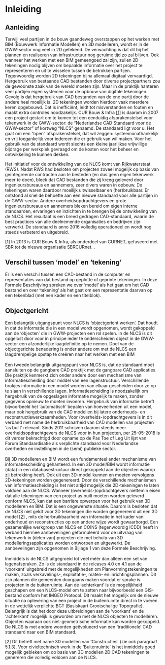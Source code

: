 # Inleiding

## Aanleiding
<p>Terwijl veel partijen in de bouw gaandeweg overstappen op het werken met BIM (Bouwwerk Informatie Modellen) en 3D modelleren, wordt er in de GWW-sector nog veel in 2D getekend. De verwachting is dat dit bij het plannen en realiseren van infrastructuur nog geruime tijd zo zal blijven. Ook wanneer het werken met een BIM gemeengoed zal zijn, zullen 2D tekeningen nodig blijven om bepaalde informatie over het project te representeren en uit te wisselen tussen de betrokken partijen. Tegenwoordig worden 2D tekeningen bijna allemaal digitaal vervaardigd. Hergebruik van bestaande CAD bestanden door diverse projectpartners zou de gewoonste zaak van de wereld moeten zijn. Maar in de praktijk hanteren veel partijen eigen systemen voor de opbouw van digitale tekeningen. Gevolg is dat hergebruik van CAD bestanden van de ene partij door de andere heel moeilijk is. 2D tekeningen worden hierdoor vaak meerdere keren opgebouwd. Dat is inefficiënt, leidt tot misverstanden en fouten en maakt extra controles noodzakelijk. CUR Bouw & Infra <a href="#footnote-1">[1]</a>  is daarom in 2007 een project gestart om te komen tot een eenduidig afsprakenstelsel voor tekenwerk in de GWW-sector: de “Nederlandse CAD Standaard voor de GWW-sector” of kortweg “NLCS” genaamd. De standaard ligt voor u. Het gaat om een “open” afsprakenstelsel, dat wil zeggen: systeemonafhankelijk en vrij toegankelijk voor iedereen die er gebruik van wil maken. Voor het gebruik van de standaard wordt slechts een kleine jaarlijkse vrijwillige bijdrage per werkplek gevraagd om de kosten voor het beheer en ontwikkeling te kunnen dekken.

Het initiatief voor de ontwikkeling van de NLCS komt van Rijkwaterstaat (RWS). Nadat RWS had besloten om projecten zoveel mogelijk op basis van geïntegreerde contracten aan te besteden (en dus geen eigen tekenwerk meer te doen), bleek dat CAD bestanden die zij kreeg geleverd door ingenieursbureaus en aannemers, zeer divers waren in opbouw. De tekeningen waren daardoor moeilijk uitwisselbaar en (her)bruikbaar. Er ontstond al snel de behoefte aan een nieuwe standaard voor alle partijen in de GWW-sector. Andere overheidsopdrachtgevers en grote ingenieursbureaus en aannemers bleken bereid om eigen interne standaarden, ervaringen en inzichten in te brengen bij de ontwikkeling van de NLCS. Het resultaat is een breed gedragen CAD-standaard, waarin de best practices van alle deelnemende organisaties en bedrijven zijn verwerkt. De standaard is anno 2016 volledig operationeel en wordt nog steeds verbeterd en uitgebreid.</p>

<p id="footnote-1">[1]  In 2013 is CUR Bouw & Infra, als onderdeel van CURNET, gefuseerd met SBR tot de nieuwe organisatie SBRCURnet. .</p>

## Verschil tussen ‘model’ en ‘tekening’
Er is een verschil tussen een CAD-bestand in de computer en representaties van dat bestand op geplotte of geprinte tekeningen. In deze Formele Beschrijving spreken we over ‘model’ als het gaat om het CAD bestand en over ‘tekening’ als het gaat om een representatie daarvan op een tekenblad (met een kader en een titelblok).

## Objectgericht
<p>Een belangrijk uitgangspunt voor NLCS is ‘objectgericht werken’. Dat houdt in dat de informatie die in een model wordt opgenomen, wordt gekoppeld aan de ‘objecten’ die in GWW-projecten een rol spelen. In de NLCS is dit opgelost door voor in principe ieder te onderscheiden object in de GWW-sector een afzonderlijke laagdefinitie op te nemen. Doel van de objectgerichte benadering is onder andere om met de NLCS een laagdrempelige opstap te creëren naar het werken met een BIM
<br><br>
Een tweede belangrijk uitgangspunt voor NLCS is, dat de standaard moet aansluiten op de gangbare CAD praktijk met de gangbare CAD applicaties. Die praktijk kenmerkt zich onder andere door een mechanisme van informatiescheiding door middel van een lagenstructuur. Verschillende brokjes informatie in een model worden van elkaar gescheiden door ze op te slaan in verschillende lagen. Informatiescheiding is noodzakelijk om hergebruik van de opgeslagen informatie mogelijk te maken, zonder gegevens opnieuw te moeten invoeren. Hergebruik van informatie betreft bijvoorbeeld het ‘automatisch’ bepalen van hoeveelheden uit een model, maar ook hergebruik van de CAD modellen bij latere onderhouds- en reconstructiewerkzaamheden. Voor (overheids-)opdrachtgevers is in dit verband met name de herbruikbaarheid van CAD modellen van projecten ‘as built’ relevant. Sinds 2011 schrijven daarom steeds meer overheidsopdrachtgevers de NLCS voor in hun projecten, per 25-05-2018 is dit verder bekrachtigd door opname op de Pas Toe of Leg Uit lijst van Forum Standaardisatie als verplichte standaard voor Nederlandse overheden en instellingen in de (semi) publieke sector.
<br><br>
Bij 3D modelleren en BIM wordt een fundamenteel ander mechanisme van informatiescheiding gehanteerd. In een 3D model/BIM wordt informatie (data) in een databasestructuur direct gekoppeld aan de objecten waarop zij betrekking heeft. Ook uit een 3D-model kunnen en moeten vervolgens 2D-tekeningen worden gegenereerd. Door de verschillende mechanismen van informatiescheiding is het niet altijd mogelijk die 2D-tekeningen te laten voldoen aan de NLCS. Wanneer (overheids-)opdrachtgevers niettemin eisen dat alle tekeningen van een project as built moeten worden geleverd conform NLCS, kan dat een barrière opwerpen voor het gebruik van 3D modelleren en BIM. Dat is een ongewenste situatie. Daarom is besloten dat de NLCS niet geldt voor 2D tekeningen die worden gegenereerd uit een 3D model <a href="#footnote-2">[2]</a>  , mits de herbruikbaarheid van informatie in het kader van onderhoud en reconstructies op een andere wijze wordt gewaarborgd. Een gezamenlijke werkgroep van NLCS en COINS (tegenwoordig ICDD) heeft in verband hiermee aanbevelingen geformuleerd voor de uitvraag van tekenwerk in (delen van) projecten die met behulp van 3D modelleringsapplicaties worden ontworpen en uitgewerkt. De aanbevelingen zijn opgenomen in Bijlage 1 van deze Formele Beschrijving. 
<br><br>
Inmiddels is de NLCS uitgegroeid tot veel méér dan alleen een set van lagenafspraken. Zo is de standaard in de releases 4.0 en 4.1 aan de ‘voorkant’ uitgebreid met de mogelijkheden om Planvormingstekeningen te maken, zoals verkavelings-, exploitatie-, maten- en inrichtingsplannen. Dit zijn plannen die gemeenten doorgaans maken voordat er sprake is projecten in de buitenruimte. Aan de ‘achterkant’ is de mogelijkheid geschapen om een NLCS-model om te zetten naar bijvoorbeeld een GIS-bestand conform het IMGEO Protocol. Dit maakt het mogelijk om de nieuwe situatie na oplevering van een project in de buitenruimte direct in te voeren in de wettelijk verplichte BGT (Basiskaart Grootschalige Topografie).  
Belangrijk is dat het door deze uitbreidingen aan de ‘voorkant’ en de ‘achterkant’ mogelijk is geworden om met de NLCS objecten te modelleren. Objecten waaraan ook niet-geometrische informatie kan worden gekoppeld. De NLCS is met andere woorden geëvolueerd van een ‘traditionele’ CAD standaard naar een BIM standaard.</p> 


<p id="footnote-2">[2] Dit betreft met name 3D modellen van ‘Constructies’ (zie ook paragraaf 5.1.3). Voor civieltechnisch werk in de ‘Buitenruimte’ is het inmiddels goed mogelijk gebleken om op basis van 3D modellen 2D CAD tekeningen te genereren die volledig voldoen aan de NLCS. </p>



